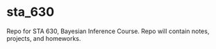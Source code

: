# sta_630
Repo for STA 630, Bayesian Inference Course. Repo will contain notes, projects, and homeworks. 
